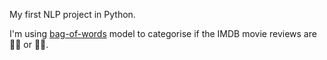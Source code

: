 My first NLP project in Python.

I'm using [bag-of-words](https://en.wikipedia.org/wiki/Bag-of-words_model) model to categorise if the IMDB movie reviews are 👎🏼 or 👍🏼.
